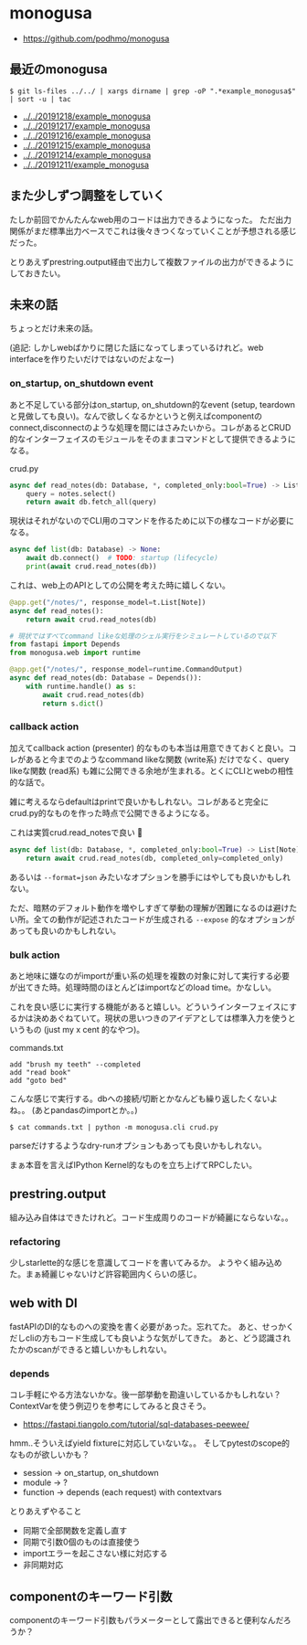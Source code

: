 # monogusa

- https://github.com/podhmo/monogusa

## 最近のmonogusa

```
$ git ls-files ../../ | xargs dirname | grep -oP ".*example_monogusa$" | sort -u | tac
```

- [../../20191218/example_monogusa](../../20191218/example_monogusa)
- [../../20191217/example_monogusa](../../20191217/example_monogusa)
- [../../20191216/example_monogusa](../../20191216/example_monogusa)
- [../../20191215/example_monogusa](../../20191215/example_monogusa)
- [../../20191214/example_monogusa](../../20191214/example_monogusa)
- [../../20191211/example_monogusa](../../20191211/example_monogusa)

## また少しずつ調整をしていく

たしか前回でかんたんなweb用のコードは出力できるようになった。
ただ出力関係がまだ標準出力ベースでこれは後々きつくなっていくことが予想される感じだった。

とりあえずprestring.output経由で出力して複数ファイルの出力ができるようにしておきたい。

## 未来の話

ちょっとだけ未来の話。

(追記: しかしwebばかりに閉じた話になってしまっているけれど。web interfaceを作りたいだけではないのだよなー)

### on_startup, on_shutdown event

あと不足している部分はon_startup, on_shutdown的なevent (setup, teardownと見做しても良い)。なんで欲しくなるかというと例えばcomponentのconnect,disconnectのような処理を間にはさみたいから。コレがあるとCRUD的なインターフェイスのモジュールをそのままコマンドとして提供できるようになる。

crud.py

```python
async def read_notes(db: Database, *, completed_only:bool=True) -> List[Note]
    query = notes.select()
    return await db.fetch_all(query)
```

現状はそれがないのでCLI用のコマンドを作るために以下の様なコードが必要になる。

```python
async def list(db: Database) -> None:
    await db.connect()  # TODO: startup (lifecycle)
    print(await crud.read_notes(db))
```

これは、web上のAPIとしての公開を考えた時に嬉しくない。

```python
@app.get("/notes/", response_model=t.List[Note])
async def read_notes():
    return await crud.read_notes(db)

# 現状ではすべてcommand likeな処理のシェル実行をシミュレートしているので以下
from fastapi import Depends
from monogusa.web import runtime

@app.get("/notes/", response_model=runtime.CommandOutput)
async def read_notes(db: Database = Depends()):
    with runtime.handle() as s:
        await crud.read_notes(db)
        return s.dict()
```

### callback action

加えてcallback action (presenter) 的なものも本当は用意できておくと良い。コレがあると今までのようなcommand likeな関数 (write系) だけでなく、query likeな関数 (read系) も雑に公開できる余地が生まれる。とくにCLIとwebの相性的な話で。

雑に考えるならdefaultはprintで良いかもしれない。コレがあると完全にcrud.py的なものを作った時点で公開できるようになる。

これは実質crud.read_notesで良い :tada:

```python
async def list(db: Database, *, completed_only:bool=True) -> List[Note]
    return await crud.read_notes(db, completed_only=completed_only)
```

あるいは `--format=json` みたいなオプションを勝手にはやしても良いかもしれない。

ただ、暗黙のデフォルト動作を増やしすぎて挙動の理解が困難になるのは避けたい所。全ての動作が記述されたコードが生成される `--expose` 的なオプションがあっても良いのかもしれない。


### bulk action

あと地味に嫌なのがimportが重い系の処理を複数の対象に対して実行する必要が出てきた時。処理時間のほとんどはimportなどのload time。かなしい。

これを良い感じに実行する機能があると嬉しい。どういうインターフェイスにするかは決めあぐねていて。現状の思いつきのアイデアとしては標準入力を使うというもの (just my x cent 的なやつ)。

commands.txt

```
add "brush my teeth" --completed
add "read book"
add "goto bed"
```

こんな感じで実行する。dbへの接続/切断とかなんども繰り返したくないよね。。
(あとpandasのimportとか。。)

```console
$ cat commands.txt | python -m monogusa.cli crud.py
```

parseだけするようなdry-runオプションもあっても良いかもしれない。

まぁ本音を言えばIPython Kernel的なものを立ち上げてRPCしたい。

## prestring.output

組み込み自体はできたけれど。コード生成周りのコードが綺麗にならないな。。

### refactoring

少しstarlette的な感じを意識してコードを書いてみるか。
ようやく組み込めた。まぁ綺麗じゃないけど許容範囲内くらいの感じ。

## web with DI

fastAPIのDI的なものへの変換を書く必要があった。忘れてた。
あと、せっかくだしcliの方もコード生成しても良いような気がしてきた。
あと、どう認識されたかのscanができると嬉しいかもしれない。

### depends

コレ手軽にやる方法ないかな。後一部挙動を勘違いしているかもしれない？
ContextVarを使う例辺りを参考にしてみると良さそう。

- https://fastapi.tiangolo.com/tutorial/sql-databases-peewee/

hmm..そういえばyield fixtureに対応していないな。。
そしてpytestのscope的なものが欲しいかも？

- session -> on_startup, on_shutdown
- module -> ?
- function -> depends (each request) with contextvars

とりあえずやること

- 同期で全部関数を定義し直す
- 同期で引数0個のものは直接使う
- importエラーを起こさない様に対応する
- 非同期対応

## componentのキーワード引数

componentのキーワード引数もパラメーターとして露出できると便利なんだろうか？
